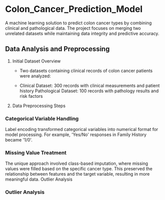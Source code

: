 # Colon_Cancer_Prediction_Model
A machine learning solution to predict colon cancer types by combining clinical and pathological data. The project focuses on merging two unrelated datasets while maintaining data integrity and predictive accuracy.

## Data Analysis and Preprocessing
1. Initial Dataset Overview
   - Two datasets containing clinical records of colon cancer patients were analyzed:

   - Clinical Dataset: 300 records with clinical measurements and patient history
Pathological Dataset: 100 records with pathology results and risk factors

2. Data Preprocessing Steps
### Categorical Variable Handling
Label encoding transformed categorical variables into numerical format for model processing. For example, 'Yes/No' responses in Family History became '1/0'.
### Missing Value Treatment
The unique approach involved class-based imputation, where missing values were filled based on the specific cancer type. This preserved the relationship between features and the target variable, resulting in more meaningful data.
Outlier Analysis

### Outlier Analysis

